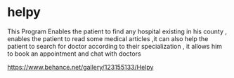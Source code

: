 # helpy

This Program Enables the patient to find any hospital existing in his county , enables the patient to read some medical articles ,it can also help the patient to search for doctor according to their specialization , it allows him to book an appointment and chat with doctors

https://www.behance.net/gallery/123155133/Helpy

